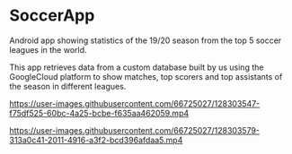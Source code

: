 # SoccerApp
Android app showing statistics of the 19/20 season from the top 5 soccer leagues in the world.

This app retrieves data from a custom database built by us using the GoogleCloud platform to show matches, 
top scorers and top assistants of the season in different leagues.


https://user-images.githubusercontent.com/66725027/128303547-f75df525-60bc-4a25-bcbe-f635aa462059.mp4



https://user-images.githubusercontent.com/66725027/128303579-313a0c41-2011-4916-a3f2-bcd396afdaa5.mp4

